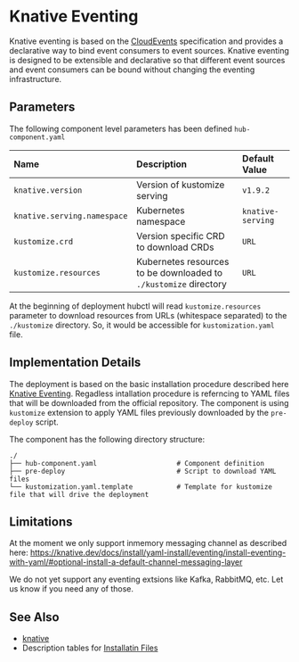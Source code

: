 # Knative Eventing

Knative eventing is based on the [CloudEvents](https://cloudevents.io/) specification and provides a declarative way to bind event consumers to event sources. Knative eventing is designed to be extensible and declarative so that different event sources and event consumers can be bound without changing the eventing infrastructure.


## Parameters

The following component level parameters has been defined `hub-component.yaml`

| Name | Description | Default Value |
| :--- | :---        | :---          |
| `knative.version` | Version of kustomize serving | `v1.9.2` |
| `knative.serving.namespace` | Kubernetes namespace | `knative-serving` |
| `kustomize.crd` | Version specific CRD to download CRDs | `URL` |
| `kustomize.resources` | Kubernetes resources to be downloaded to `./kustomize` directory | `URL` |

At the beginning of deployment hubctl will read `kustomize.resources` parameter to download resources from URLs (whitespace separated) to the `./kustomize` directory. So, it would be accessible for `kustomization.yaml` file.

## Implementation Details

The deployment is based on the basic installation procedure described here [Knative Eventing](https://knative.dev/docs/install/yaml-install/eventing/install-eventing-with-yaml). Regadless intallation procedure is referncing to YAML files that will be downloaded from the official repository. The component is using `kustomize` extension to apply YAML files previously downloaded by the `pre-deploy` script.

The component has the following directory structure:

```text
./
├── hub-component.yaml                    # Component definition
├── pre-deploy                            # Script to download YAML files
└── kustomization.yaml.template           # Template for kustomize file that will drive the deployment
```


## Limitations

At the moment we only support inmemory messaging channel as described here: https://knative.dev/docs/install/yaml-install/eventing/install-eventing-with-yaml/#optional-install-a-default-channel-messaging-layer

We do not yet support any eventing extsions like Kafka, RabbitMQ, etc. Let us know if you need any of those.

## See Also

- [knative](https://knative.dev/)
- Description tables for [Installatin Files](https://knative.dev/docs/install/yaml-install/eventing/eventing-installation-files/)
